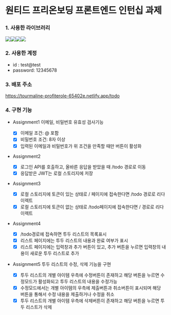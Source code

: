 # 원티드 프리온보딩 프론트엔드 인턴십 과제

### 1. 사용한 라이브러리
<img src="https://img.shields.io/badge/react-61DAFB?style=for-the-badge&logo=react&logoColor=black"><img src="https://img.shields.io/badge/postcss-E34F26?style=for-the-badge&logo=postcss&logoColor=black"><img src="https://img.shields.io/badge/axios-671DDF?style=for-the-badge&logo=axios&logoColor=black"><img src="https://img.shields.io/badge/reactrouter-121212?style=for-the-badge&logo=reactrouter&logoColor=black">

### 2. 사용한 계정

- id : test@test
- password: 12345678

### 3. 배포 주소

https://tourmaline-profiterole-65402e.netlify.app/todo

### 4. 구현 기능

- Assignment1 이메일, 비밀번호 유효성 검사기능

  - [x] 이메일 조건: @ 포함
  - [x] 비밀번호 조건: 8자 이상
  - [x] 입력된 이메일과 비밀번호가 위 조건을 만족할 때만 버튼이 활성화
- Assignment2
  - [x] 로그인 API를 호출하고, 올바른 응답을 받았을 때 /todo 경로로 이동
  - [x] 응답받은 JWT는 로컬 스토리지에 저장

- Assignment3
  - [x] 로컬 스토리지에 토큰이 있는 상태로 / 페이지에 접속한다면 /todo 경로로 리다이렉트
  - [x] 로컬 스토리지에 토큰이 없는 상태로 /todo페이지에 접속한다면 / 경로로 리다이렉트 

- Assignment4
  - [x] /todo경로에 접속하면 투두 리스트의 목록표시
  - [x] 리스트 페이지에는 투두 리스트의 내용과 완료 여부가 표시
  - [x] 리스트 페이지에는 입력창과 추가 버튼이 있고, 추가 버튼을 누르면 입력창의 내용이 새로운 투두 리스트로 추가
 
- Assignment5 투두 리스트의 수정, 삭제 기능을 구현
  - [x] 투두 리스트의 개별 아이템 우측에 수정버튼이 존재하고 해당 버튼을 누르면 수정모드가 활성화되고 투두 리스트의 내용을 수정가능
  - [x] 수정모드에서는 개별 아이템의 우측에 제출버튼과 취소버튼이 표시되며 해당 버튼을 통해서 수정 내용을 제출하거나 수정을 취소
  - [x] 투두 리스트의 개별 아이템 우측에 삭제버튼이 존재하고 해당 버튼을 누르면 투두 리스트가 삭제
